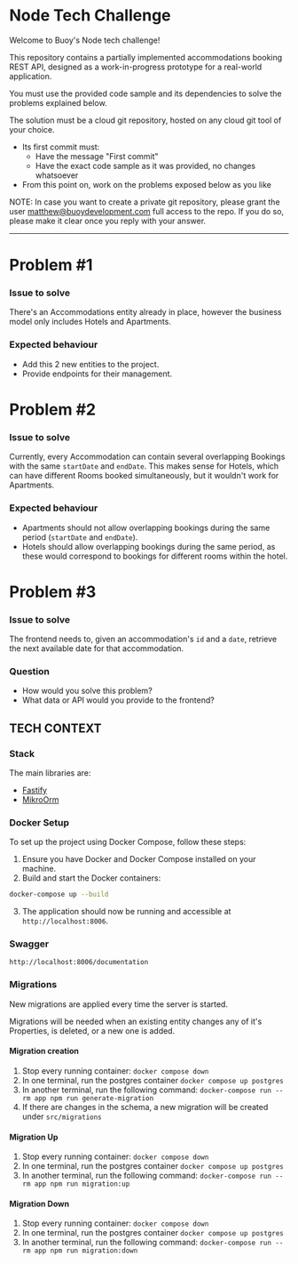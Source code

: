 # Node Tech Challenge

Welcome to Buoy's Node tech challenge!

This repository contains a partially implemented accommodations booking REST API, designed as a work-in-progress prototype for a real-world application.

You must use the provided code sample and its dependencies to solve the problems explained below.

The solution must be a cloud git repository, hosted on any cloud git tool of your choice.

- Its first commit must:
  - Have the message "First commit"
  - Have the exact code sample as it was provided, no changes whatsoever
- From this point on, work on the problems exposed below as you like

NOTE: In case you want to create a private git repository, please grant the user matthew@buoydevelopment.com full access to the repo. If you do so, please make it clear once you reply with your answer.

---

# Problem #1

### Issue to solve

There's an Accommodations entity already in place, however the business model only includes Hotels and Apartments.

### Expected behaviour

- Add this 2 new entities to the project.
- Provide endpoints for their management.

# Problem #2

### Issue to solve

Currently, every Accommodation can contain several overlapping Bookings with the same `startDate` and `endDate`. This makes sense for Hotels, which can have different Rooms booked simultaneously, but it wouldn't work for Apartments.

### Expected behaviour

- Apartments should not allow overlapping bookings during the same period (`startDate` and `endDate`).
- Hotels should allow overlapping bookings during the same period, as these would correspond to bookings for different rooms within the hotel.

# Problem #3

### Issue to solve

The frontend needs to, given an accommodation's `id` and a `date`, retrieve the next available date for that accommodation.

### Question

- How would you solve this problem?
- What data or API would you provide to the frontend?

## TECH CONTEXT
### Stack

The main libraries are:
- [Fastify](https://fastify.dev/docs/v4.29.x/)
- [MikroOrm](https://mikro-orm.io/docs/5.9/quick-start)

### Docker Setup
To set up the project using Docker Compose, follow these steps:

1. Ensure you have Docker and Docker Compose installed on your machine.
2. Build and start the Docker containers:

  ```bash
  docker-compose up --build
  ```

3. The application should now be running and accessible at `http://localhost:8006`.

### Swagger 

```
http://localhost:8006/documentation
```

### Migrations

New migrations are applied every time the server is started.

Migrations will be needed when an existing entity changes any of it's Properties, is deleted, or a new one is added.

#### Migration creation
1. Stop every running container: `docker compose down`
2. In one terminal, run the postgres container `docker compose up postgres`
3. In another terminal, run the following command: `docker-compose run --rm app npm run generate-migration`
4. If there are changes in the schema, a new migration will be created under `src/migrations`

#### Migration Up
1. Stop every running container: `docker compose down`
2. In one terminal, run the postgres container `docker compose up postgres`
3. In another terminal, run the following command: `docker-compose run --rm app npm run migration:up`

#### Migration Down
1. Stop every running container: `docker compose down`
2. In one terminal, run the postgres container `docker compose up postgres`
3. In another terminal, run the following command: `docker-compose run --rm app npm run migration:down`

